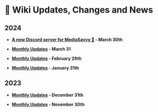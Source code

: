 # 📰 Wiki Updates, Changes and News

## 2024
- **[A new Discord server for MediaSavvy 🎉](https://mediasavvy.pages.dev/posts/newdiscordserver) - March 30th**

- **[Monthly Updates](https://mediasavvy.pages.dev/posts/march-updates-2024) - March 31**

- **[Monthly Updates](https://mediasavvy.pages.dev/posts/february-updates-2024) - February 29th**

- **[Monthly Updates](https://mediasavvy.pages.dev/posts/january-updates-2024) - January 31th**

## 2023

- **[Monthly Updates](https://mediasavvy.pages.dev/posts/december-updates-2023) - December 31th**

- **[Monthly Updates](https://mediasavvy.pages.dev/posts/november-updates-2023) - November 30th**
